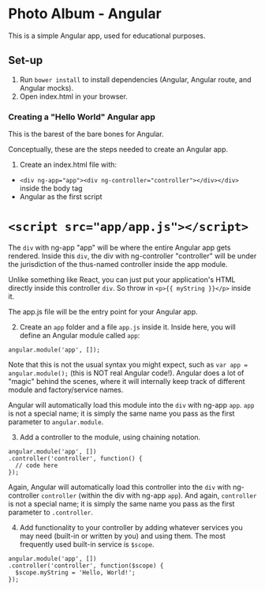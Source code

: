 # Photo Album - Angular

This is a simple Angular app, used for educational purposes.

## Set-up

1. Run ```bower install``` to install dependencies (Angular, Angular route, and Angular mocks).
2. Open index.html in your browser.

### Creating a "Hello World" Angular app

This is the barest of the bare bones for Angular.

Conceptually, these are the steps needed to create an Angular app.

1. Create an index.html file with:
  * ```<div ng-app="app"><div ng-controller="controller"></div></div>``` inside the body tag
  * Angular as the first script
  # ```<script src="app/app.js"></script>```

The ```div``` with ng-app "app" will be where the entire Angular app gets rendered. Inside this ```div```, the div with ng-controller "controller" will be under the jurisdiction of the thus-named controller inside the app module.

Unlike something like React, you can just put your application's HTML directly inside this controller ```div```. So throw in ```<p>{{ myString }}</p>``` inside it.

The app.js file will be the entry point for your Angular app.

2. Create an ```app``` folder and a file ```app.js``` inside it. Inside here, you will define an Angular module called ```app```:

```
angular.module('app', []);
```

Note that this is not the usual syntax you might expect, such as ```var app = angular.module();``` (this is NOT real Angular code!). Angular does a lot of "magic" behind the scenes, where it will internally keep track of different module and factory/service names.

Angular will automatically load this module into the ```div``` with ng-app ```app```. ```app``` is not a special name; it is simply the same name you pass as the first parameter to ```angular.module```.

3. Add a controller to the module, using chaining notation.

```
angular.module('app', [])
.controller('controller', function() {
  // code here
});
```

Again, Angular will automatically load this controller into the ```div``` with ng-controller ```controller``` (within the div with ng-app ```app```). And again, ```controller``` is not a special name; it is simply the same name you pass as the first parameter to ```.controller```.

4. Add functionality to your controller by adding whatever services you may need (built-in or written by you) and using them. The most frequently used built-in service is ```$scope```.

```
angular.module('app', [])
.controller('controller', function($scope) {
  $scope.myString = 'Hello, World!';
});
```